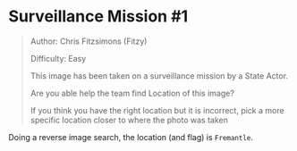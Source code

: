 # Surveillance Mission #1

> Author: Chris Fitzsimons (Fitzy)
> 
> Difficulty: Easy
> 
> This image has been taken on a surveillance mission by a State Actor.
> 
> Are you able help the team find Location of this image?
> 
> If you think you have the right location but it is incorrect, pick a more specific location closer to where the photo was taken

Doing a reverse image search, the location (and flag) is `Fremantle`.
